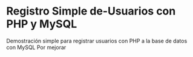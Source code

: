 # Registro Simple de-Usuarios con PHP y MySQL
Demostración simple para registrar usuarios con PHP a la base de datos con MySQL
Por mejorar
